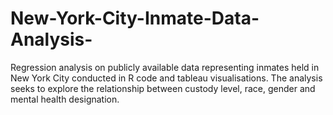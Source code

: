 # New-York-City-Inmate-Data-Analysis-
Regression analysis on publicly available data representing inmates held in New York City conducted in R code and tableau visualisations. The analysis seeks to explore the relationship between custody level, race, gender and mental health designation.
